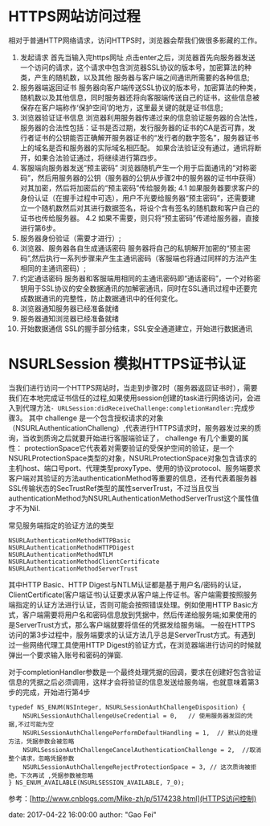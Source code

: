 # HTTPS网站访问过程

相对于普通HTTP网络请求，访问HTTPS时，浏览器会帮我们做很多影藏的工作。
1. 发起请求
首先当输入完https网址 点击enter之后，浏览器首先向服务器发送一个访问的请求，这个请求中包含浏览器SSL协议的版本号，加密算法的种类，产生的随机数，以及其他 服务器与客户端之间通讯所需要的各种信息;
2. 服务器端返回证书
服务器向客户端传送SSL协议的版本号，加密算法的种类，随机数以及其他信息，同时服务器还将向客服端传送自己的证书，这些信息被保存在客户端称作‘保护空间’的地方，这里最关键的就是证书信息;
3. 浏览器验证证书信息
浏览器利用服务器传递过来的信息验证服务器的合法性，服务器的合法性包括：证书是否过期，发行服务器的证书的CA是否可靠，发行者证书的公钥能否正确解开服务器证书的“发行者的数字签名”，服务器证书上的域名是否和服务器的实际域名相匹配。
如果合法验证没有通过，通讯将断开，如果合法验证通过，将继续进行第四步。
4. 客服端向服务器发送“预主密码”
浏览器随机产生一个用于后面通讯的“对称密码”，然后用服务器的公钥（服务器的公钥从步骤2中的服务器的证书中获得）对其加密，然后将加密后的“预主密码”传给服务器;
4.1 如果服务器要求客户的身份认证（在握手过程中可选），用户不光要给服务器“预主密码”，还需要建立一个随机数然后对其进行数据签名，将设个含有签名的随机数和客户自己的证书也传给服务器。
4.2 如果不需要，则只将“预主密码”传递给服务器，直接进行第6步。
5. 服务器身份验证（需要才进行）;
6. 浏览器、服务器各自生成通话密码
服务器将自己的私钥解开加密的“预主密码”,然后执行一系列步骤来产生主通讯密码（客服端也将通过同样的方法产生相同的主通讯密码）;
7. 约定通话密码
服务器和客服端用相同的主通讯密码即“通话密码”，一个对称密钥用于SSL协议的安全数据通讯的加解密通讯，同时在SSL通讯过程中还要完成数据通讯的完整性，防止数据通讯中的任何变化。
8. 浏览器通知服务器已经准备就绪
9. 服务器通知浏览器已经准备就绪
10. 开始数据通信
SSL的握手部分结束，SSL安全通道建立，开始进行数据通讯


# NSURLSession 模拟HTTPS证书认证

当我们进行访问一个HTTPS网站时，当走到步骤2时（服务器返回证书时），需要我们在本地完成证书信任的过程,如果使用session创建的task进行网络访问，会进入到代理方法`- URLSession:didReceiveChallenge:completionHandler:`完成步骤3。
其中 challenge 是一个包含授权请求的对象（NSURLAuthenticationChalleng）,代表进行HTTPS请求时，服务器发过来的质询，当收到质询之后就要开始进行客服端验证了，
challenge 有几个重要的属性：
protectionSpace它代表着对需要验证的受保护空间的验证，是一个NSURLProtectionSpace类型的对象，NSURLProtectionSpace对象包含请求的主机host、端口号port、代理类型proxyType、使用的协议protocol、服务端要求客户端对其验证的方法authenticationMethod等重要的信息，还有代表着服务器SSL传输状态的SecTrustRef类型的属性serverTrust，不过当且仅当authenticationMethod为NSURLAuthenticationMethodServerTrust这个属性值才不为Nil.

常见服务端指定的验证方法的类型

```
NSURLAuthenticationMethodHTTPBasic 
NSURLAuthenticationMethodHTTPDigest
NSURLAuthenticationMethodNTLM
NSURLAuthenticationMethodClientCertificate
NSURLAuthenticationMethodServerTrust
```
其中HTTP Basic、HTTP Digest与NTLM认证都是基于用户名/密码的认证，ClientCertificate(客户端证书)认证要求从客户端上传证书。客户端需要按照服务端指定的认证方法进行认证，否则可能会按照错误处理。例如使用HTTP Basic方式，客户端需要将用户名和密码信息放到凭据中，然后传递给服务端;如果使用的是ServerTrust方式，那么客户端就要将信任的凭据发给服务端。
一般在HTTPS访问的第3步过程中，服务端要求的认证方法几乎总是ServerTrust方式。有遇到过一些网络代理工具使用HTTP Digest的验证方式，在浏览器端进行访问的时候就弹出一个要求输入账号和密码的弹窗.

对于completionHandler参数是一个最终处理凭据的回调，要求在创建好包含验证信息的凭据之后必须调用，这样才会将验证的信息发送给服务端，也就意味着第3步的完成，开始进行第4步


```
typedef NS_ENUM(NSInteger, NSURLSessionAuthChallengeDisposition) {
    NSURLSessionAuthChallengeUseCredential = 0,   // 使用服务器发回的凭据,不过可能为空     
    NSURLSessionAuthChallengePerformDefaultHandling = 1,  // 默认的处理方法，凭据参数会被忽略
    NSURLSessionAuthChallengeCancelAuthenticationChallenge = 2,  //取消整个请求，忽略凭据参数 
    NSURLSessionAuthChallengeRejectProtectionSpace = 3, // 这次质询被拒绝，下次再试 ,凭据参数被忽略
} NS_ENUM_AVAILABLE(NSURLSESSION_AVAILABLE, 7_0);
```


参考：[http://www.cnblogs.com/Mike-zh/p/5174238.html](HTTPS访问控制)



date:       2017-04-22 16:00:00
author:     "Gao Fei"

